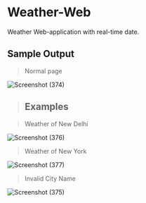 # Weather-Web

 Weather Web-application with real-time date.

## Sample Output

> Normal page

![Screenshot (374)](https://github.com/user-attachments/assets/7320960b-d5db-46ea-b36c-5ab0abfd1187)

>## Examples

> Weather of New Delhi

![Screenshot (376)](https://github.com/user-attachments/assets/df116d32-31d5-480e-8ac8-51e90188e495)

> Weather of New York

![Screenshot (377)](https://github.com/user-attachments/assets/01ec990f-44be-4de3-bffd-bf9c8d5cfee3)

> Invalid City Name

![Screenshot (375)](https://github.com/user-attachments/assets/0038803e-2c06-49e4-9479-125140cb902b)
